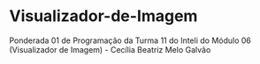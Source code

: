 # Visualizador-de-Imagem
Ponderada 01 de Programação da Turma 11 do Inteli do Módulo 06 (Visualizador de Imagem) - Cecília Beatriz Melo Galvão 
